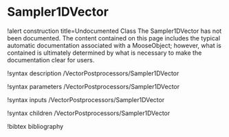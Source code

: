 <!-- MOOSE Documentation Stub: Remove this when content is added. -->

# Sampler1DVector

!alert construction title=Undocumented Class
The Sampler1DVector has not been documented. The content contained on this page includes the
typical automatic documentation associated with a MooseObject; however, what is contained is
ultimately determined by what is necessary to make the documentation clear for users.

!syntax description /VectorPostprocessors/Sampler1DVector

!syntax parameters /VectorPostprocessors/Sampler1DVector

!syntax inputs /VectorPostprocessors/Sampler1DVector

!syntax children /VectorPostprocessors/Sampler1DVector

!bibtex bibliography

